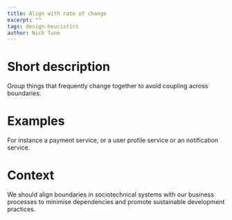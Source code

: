 ```yaml
---
title: Align with rate of change
excerpt: ""
tags: design-heuristics
author: Nick Tune
---
```


# Short description

Group things that frequently change together to avoid coupling across boundaries.

# Examples

For instance a payment service, or a user profile service or an notification service.

# Context

We should align boundaries in sociotechnical systems with our business processes to minimise dependencies and promote sustainable development practices.
